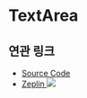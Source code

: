 # TextArea

## 연관 링크

- <a href="https://github.com/toss/tds-web/blob/master/src/react/components/TextArea/TextArea.tsx" target="_blank">Source Code</a>
- <a href="https://zpl.io/aRoKrA0" target="_blank">Zeplin
  ![](https://cdn.zeplin.io/5a1b7b191cf622c5d960da17/screens/E3D29FF7-D2DA-44DA-8211-D8DBCA647BE3.png)</a>
